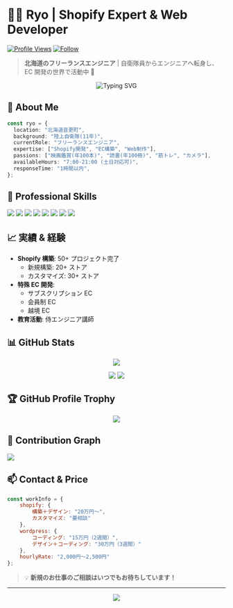 # 👨‍💻 Ryo | Shopify Expert & Web Developer

[![Profile Views](https://komarev.com/ghpvc/?username=your-github-username&color=brightgreen)](https://github.com/your-github-username)
[![Follow](https://img.shields.io/github/followers/your-github-username?label=Follow&style=social)](https://github.com/your-github-username)

> **北海道のフリーランスエンジニア** | 自衛隊員からエンジニアへ転身し、EC 開発の世界で活動中 🚀

<p align="center">
<img src="https://readme-typing-svg.herokuapp.com?font=Fira+Code&pause=1000&color=6AAB73&random=false&width=435&lines=Shopify+Expert+%26+Web+Developer;Expert+in+EC+Development;From+JSDF+to+Engineering" alt="Typing SVG" />
</p>

## 🌟 About Me

```typescript
const ryo = {
  location: "北海道音更町",
  background: "陸上自衛隊(11年)",
  currentRole: "フリーランスエンジニア",
  expertise: ["Shopify開発", "EC構築", "Web制作"],
  passions: ["映画鑑賞(年100本)", "読書(年100冊)", "筋トレ", "カメラ"],
  availableHours: "7:00-21:00 (土日対応可)",
  responseTime: "1時間以内",
};
```

## 💼 Professional Skills

<p align="left">
<img src="https://img.shields.io/badge/Shopify-96BF48?style=for-the-badge&logo=shopify&logoColor=white" />
<img src="https://img.shields.io/badge/HTML5-E34F26?style=for-the-badge&logo=html5&logoColor=white" />
<img src="https://img.shields.io/badge/CSS3-1572B6?style=for-the-badge&logo=css3&logoColor=white" />
<img src="https://img.shields.io/badge/JavaScript-323330?style=for-the-badge&logo=javascript&logoColor=F7DF1E" />
<img src="https://img.shields.io/badge/Tailwind_CSS-38B2AC?style=for-the-badge&logo=tailwind-css&logoColor=white" />
<img src="https://img.shields.io/badge/WordPress-006E93?style=for-the-badge&logo=wordpress&logoColor=white" />
<img src="https://img.shields.io/badge/Next.js-000000?style=for-the-badge&logo=next.js&logoColor=white" />
<img src="https://img.shields.io/badge/Astro-FF5D01?style=for-the-badge&logo=astro&logoColor=white" />
</p>

## 📈 実績 & 経験

- **Shopify 構築**: 50+ プロジェクト完了
  - 新規構築: 20+ ストア
  - カスタマイズ: 30+ ストア
- **特殊 EC 開発**:
  - サブスクリプション EC
  - 会員制 EC
  - 越境 EC
- **教育活動**: 侍エンジニア講師

## 📊 GitHub Stats

<p align="center">
  <img src="http://github-profile-summary-cards.vercel.app/api/cards/profile-details?username=your-github-username&theme=vue" />
</p>

<p align="center">
  <img src="http://github-profile-summary-cards.vercel.app/api/cards/repos-per-language?username=your-github-username&theme=vue" />
  <img src="http://github-profile-summary-cards.vercel.app/api/cards/most-commit-language?username=your-github-username&theme=vue" />
</p>

## 🏆 GitHub Profile Trophy

<p align="center">
  <img src="https://github-profile-trophy.vercel.app/?username=your-github-username&theme=nord&column=7" />
</p>

## 🐍 Contribution Graph

![](https://raw.githubusercontent.com/your-github-username/your-github-username/output/github-contribution-grid-snake.svg)

## 📫 Contact & Price

```javascript
const workInfo = {
    shopify: {
        構築＋デザイン: "20万円～",
        カスタマイズ: "要相談"
    },
    wordpress: {
        コーディング: "15万円（2週間）",
        デザイン＋コーディング: "30万円（3週間）"
    },
    hourlyRate: "2,000円～2,500円"
};
```

> 💡 **新規のお仕事のご相談はいつでもお待ちしています！**

---

<!-- Activity Graph -->
<p align="center">
  <img src="https://activity-graph.herokuapp.com/graph?username=your-github-username&theme=github-light" />
</p>
